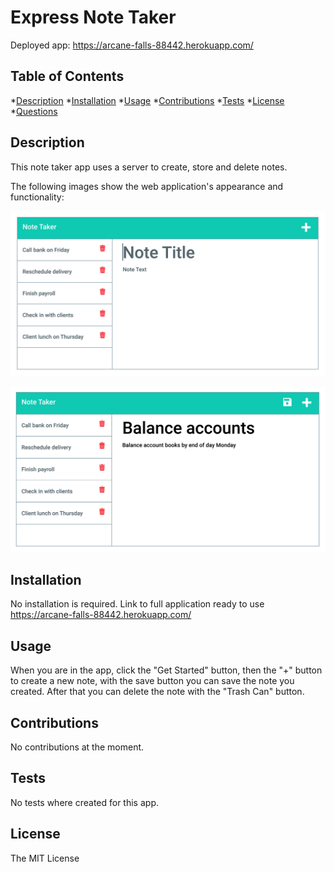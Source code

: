 # Express Note Taker
Deployed app: https://arcane-falls-88442.herokuapp.com/
## Table of Contents
*[Description](#description)
*[Installation](#installation)
*[Usage](#usage)
*[Contributions](#contributions)
*[Tests](#tests)
*[License](#license)
*[Questions](#questions)
## Description
This note taker app uses a server to create, store and delete notes.

The following images show the web application's appearance and functionality: 

![Existing notes are listed in the left-hand column with empty fields on the right-hand side for the new note’s title and text.](./Assets/11-express-homework-demo-01.png)

![Note titled “Balance accounts” reads, “Balance account books by end of day Monday,” with other notes listed on the left.](./Assets/11-express-homework-demo-02.png)

## Installation
No installation is required. Link to full application ready to use https://arcane-falls-88442.herokuapp.com/
## Usage
When you are in the app, click the "Get Started" button, then the "+" button to create a new note, with the save button you can save the note you created. After that you can delete the note with the "Trash Can" button.
## Contributions
No contributions at the moment.
## Tests
No tests where created for this app.
## License
The MIT License
